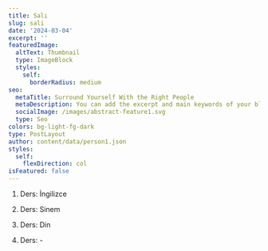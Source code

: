```yaml
---
title: Salı
slug: sali
date: '2024-03-04'
excerpt: ''
featuredImage:
  altText: Thumbnail
  type: ImageBlock
  styles:
    self:
      borderRadius: medium
seo:
  metaTitle: Surround Yourself With the Right People
  metaDescription: You can add the excerpt and main keywords of your blog post here.
  socialImage: /images/abstract-feature1.svg
  type: Seo
colors: bg-light-fg-dark
type: PostLayout
author: content/data/person1.json
styles:
  self:
    flexDirection: col
isFeatured: false
---
```

1.  Ders: İngilizce 

2.  Ders: Sinem

3.  Ders: Din

4.  Ders: - 


